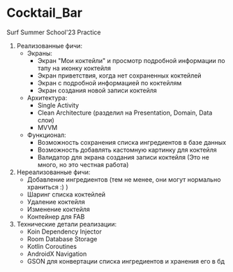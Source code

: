 # Cocktail_Bar
Surf Summer School'23 Practice

1. Реализованные фичи:
   - Экраны:
     - Экран "Мои коктейли" и просмотр подробной информации по тапу на иконку коктейля
     - Экран приветствия, когда нет сохраненных коктейлей
     - Экран с подробной информацией по коктейлям
     - Экран создания новой записи коктейля
   - Архитектура:
     - Single Activity
     - Clean Architecture (разделил на Presentation, Domain, Data слои)
     - MVVM
   - Функционал:
     - Возможность сохранения списка ингредиентов в базе данных
     - Возможность добавлять кастомную картинку для коктейля
     - Валидатор для экрана создания записи коктейля (Это не много, но это честная работа)
3. Нереализованные фичи:
   - Добавление ингредиентов (тем не менее, они могут нормально храниться :) )
   - Шаринг списка коктейлей
   - Удаление коктейля
   - Изменение коктейля
   - Контейнер для FAB
4. Технические детали реализации:
   - Koin Dependency Injector
   - Room Database Storage
   - Kotlin Coroutines
   - AndroidX Navigation
   - GSON для конвертации списка ингредиентов и хранения его в бд
